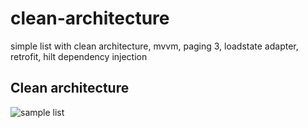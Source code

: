 # clean-architecture
simple list with clean architecture, mvvm, paging 3, loadstate adapter, retrofit, hilt dependency injection

Clean architecture
-----------------
![sample list](https://github.com/kharozim/clean-architecture/blob/main/assets/list-pagination.gif)


